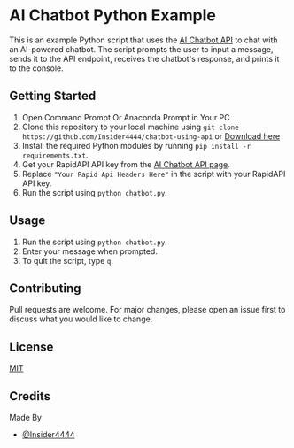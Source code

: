 # AI Chatbot Python Example

This is an example Python script that uses the [AI Chatbot API](https://rapidapi.com/farish978/api/ai-chatbot/) to chat with an AI-powered chatbot. The script prompts the user to input a message, sends it to the API endpoint, receives the chatbot's response, and prints it to the console.

## Getting Started

1. Open Command Prompt Or Anaconda Prompt in Your PC
2. Clone this repository to your local machine using `git clone https://github.com/Insider4444/chatbot-using-api` or [Download here](https://github.com/Insider4444/chatbot-using-api/releases/tag/v1.0)
3. Install the required Python modules by running `pip install -r requirements.txt`.
4. Get your RapidAPI API key from the [AI Chatbot API page](https://rapidapi.com/farish978/api/ai-chatbot/).
5. Replace `"Your Rapid Api Headers Here"` in the script with your RapidAPI API key.
6. Run the script using `python chatbot.py`.

## Usage

1. Run the script using `python chatbot.py`.
2. Enter your message when prompted.
3. To quit the script, type `q`.

## Contributing

Pull requests are welcome. For major changes, please open an issue first to discuss what you would like to change.

## License

[MIT](https://choosealicense.com/licenses/mit/)

## Credits

Made By
- [@Insider4444](https://www.github.com/Insider4444)
